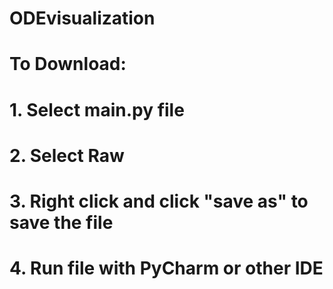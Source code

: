 # ODEvisualization
# To Download:
# 1. Select main.py file
# 2. Select Raw
# 3. Right click and click "save as" to save the file
# 4. Run file with PyCharm or other IDE
